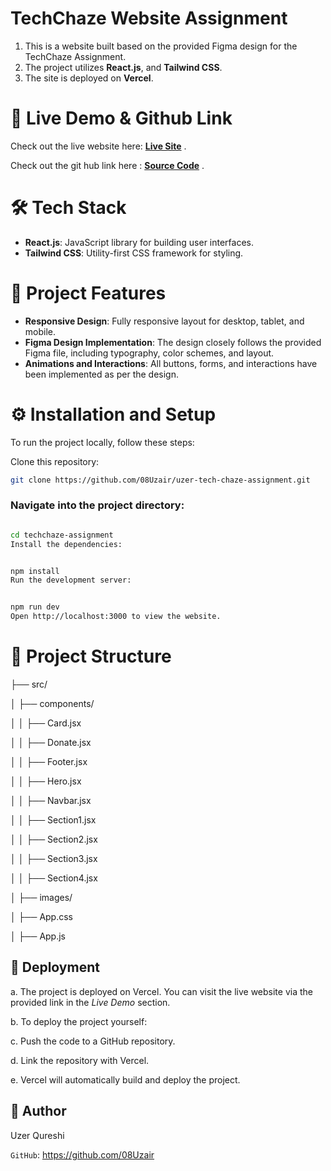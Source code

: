 # TechChaze Website Assignment

1. This is a  website built based on the provided Figma design for the TechChaze Assignment.
2. The project utilizes  **React.js**, and **Tailwind CSS**.
3. The site is deployed on **Vercel**.

# 🔗 Live Demo & Github Link

Check out the live website here: [**Live Site**](https://your-deployed-site.vercel.app) .

Check out the git hub link here : [**Source Code**](https://github.com/08Uzair/uzer-tech-chaze-assignment) .

# 🛠 Tech Stack

- **React.js**: JavaScript library for building user interfaces.
- **Tailwind CSS**: Utility-first CSS framework for styling.



# 📑 Project Features

- **Responsive Design**: Fully responsive layout for desktop, tablet, and mobile.
- **Figma Design Implementation**: The design closely follows the provided Figma file, including typography, color schemes, and layout.
- **Animations and Interactions**: All buttons, forms, and interactions have been implemented as per the design.

# ⚙️ Installation and Setup

To run the project locally, follow these steps:

Clone this repository:
   ```bash
   git clone https://github.com/08Uzair/uzer-tech-chaze-assignment.git
   ```
   
### Navigate into the project directory:

```bash

cd techchaze-assignment
Install the dependencies:
```
```bash

npm install
Run the development server:
```
```bash

npm run dev
Open http://localhost:3000 to view the website.
```
# 📂 Project Structure

├── src/

│   ├── components/

│   │   ├── Card.jsx

│   │   ├── Donate.jsx

│   │   ├── Footer.jsx

│   │   ├── Hero.jsx

│   │   ├── Navbar.jsx

│   │   ├── Section1.jsx

│   │   ├── Section2.jsx

│   │   ├── Section3.jsx

│   │   ├── Section4.jsx

│   ├── images/

│   ├── App.css

│   ├── App.js



## 🚀 Deployment
a. The project is deployed on Vercel. You can visit the live website via the provided link in the *Live Demo* section.

b. To deploy the project yourself:

c. Push the code to a GitHub repository.

d. Link the repository with Vercel.

e. Vercel will automatically build and deploy the project.


## 📝 Author
Uzer Qureshi

`GitHub`: https://github.com/08Uzair
